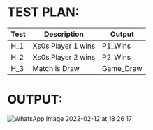 # TEST PLAN:

| Test            | Description        | Output          |
| --------------- | -------------------| --------------- |
| H_1             | Xs0s Player 1 wins | P1_Wins         |
| H_2             | Xs0s Player 2 wins | P2_Wins         |
| H_3             | Match is Draw      | Game_Draw       |

# OUTPUT:

  ![WhatsApp Image 2022-02-12 at 18 26 17](https://user-images.githubusercontent.com/98829310/153712297-11866d1f-de67-4665-bcfb-01044a15960a.jpeg)
